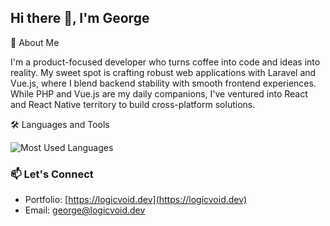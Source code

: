 ## Hi there 👋, I'm George

🚀 About Me

I'm a product-focused developer who turns coffee into code and ideas into reality. My sweet spot is crafting robust web applications with Laravel and Vue.js, where I blend backend stability with smooth frontend experiences. While PHP and Vue.js are my daily companions, I've ventured into React and React Native territory to build cross-platform solutions.

🛠️ Languages and Tools

![Most Used Languages](https://github-readme-stats.vercel.app/api/top-langs/?username=geosem42&layout=compact&theme=tokyonight)

### 📫 Let's Connect
- Portfolio: [https://logicvoid.dev](https://logicvoid.dev)
- Email: [george@logicvoid.dev](mailto:george@logicvoid.dev)
